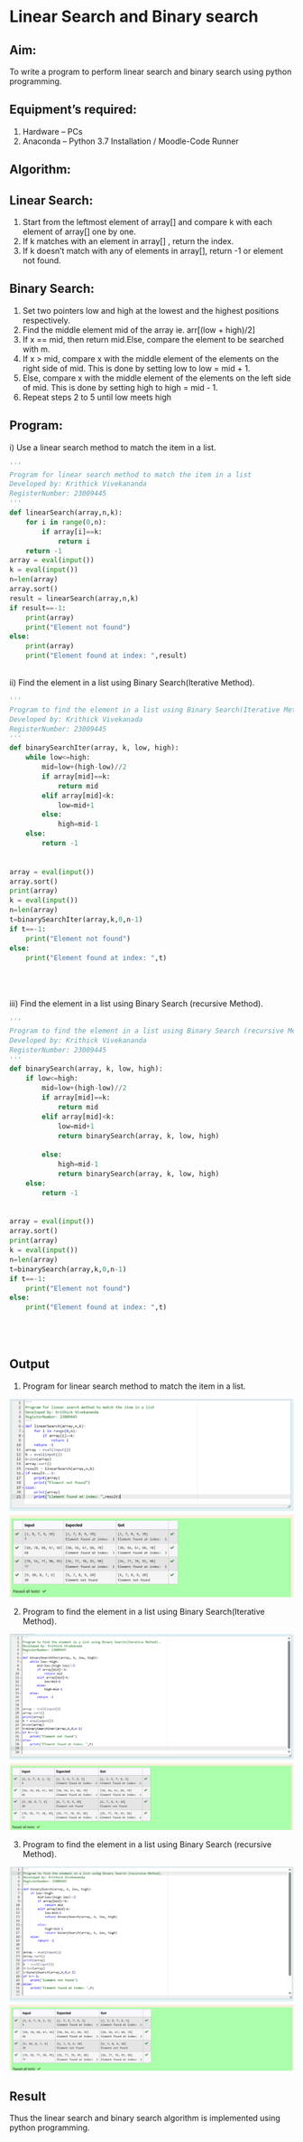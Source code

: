# Linear Search and Binary search
## Aim:
To write a program to perform linear search and binary search using python programming.
## Equipment’s required:
1.	Hardware – PCs
2.	Anaconda – Python 3.7 Installation / Moodle-Code Runner
## Algorithm:
## Linear Search:
1.	Start from the leftmost element of array[] and compare k with each element of array[] one by one.
2.	If k matches with an element in array[] , return the index.
3.	If k doesn’t match with any of elements in array[], return -1 or element not found.
## Binary Search:
1.	Set two pointers low and high at the lowest and the highest positions respectively.
2.	Find the middle element mid of the array ie. arr[(low + high)/2]
3.	If x == mid, then return mid.Else, compare the element to be searched with m.
4.	If x > mid, compare x with the middle element of the elements on the right side of mid. This is done by setting low to low = mid + 1.
5.	Else, compare x with the middle element of the elements on the left side of mid. This is done by setting high to high = mid - 1.
6.	Repeat steps 2 to 5 until low meets high
## Program:
i)	Use a linear search method to match the item in a list.
```python
''' 
Program for linear search method to match the item in a list
Developed by: Krithick Vivekananda
RegisterNumber: 23009445
'''
def linearSearch(array,n,k):
    for i in range(0,n):
        if array[i]==k:
            return i
    return -1
array = eval(input())
k = eval(input())
n=len(array)
array.sort()
result = linearSearch(array,n,k)
if result==-1:
    print(array)
    print("Element not found")
else:
    print(array)
    print("Element found at index: ",result)



```
ii)	Find the element in a list using Binary Search(Iterative Method).
```python
''' 
Program to find the element in a list using Binary Search(Iterative Method)..
Developed by: Krithick Vivekanada
RegisterNumber: 23009445
'''
def binarySearchIter(array, k, low, high):
    while low<=high:
        mid=low+(high-low)//2
        if array[mid]==k:
            return mid
        elif array[mid]<k:
            low=mid+1
        else:
            high=mid-1
    else:
        return -1
        
    
array = eval(input())
array.sort()
print(array)
k = eval(input())
n=len(array)
t=binarySearchIter(array,k,0,n-1)
if t==-1:
    print("Element not found")
else:
    print("Element found at index: ",t)





```
iii) Find the element in a list using Binary Search (recursive Method).
```python
''' 
Program to find the element in a list using Binary Search (recursive Method).
Developed by: Krithick Vivekananda
RegisterNumber: 23009445
'''
def binarySearch(array, k, low, high):
    if low<=high:
        mid=low+(high-low)//2
        if array[mid]==k:
            return mid
        elif array[mid]<k:
            low=mid+1
            return binarySearch(array, k, low, high)
            
        else:
            high=mid-1
            return binarySearch(array, k, low, high)
    else:
        return -1
        
    
array = eval(input())
array.sort()
print(array)
k = eval(input())
n=len(array)
t=binarySearch(array,k,0,n-1)
if t==-1:
    print("Element not found")
else:
    print("Element found at index: ",t)





```
##  Output
1) Program for linear search method to match the item in a list.

![linear](linearsearch.png)

2) Program to find the element in a list using Binary Search(Iterative Method).

![biniterative](binarysearch.png)

3) Program to find the element in a list using Binary Search (recursive Method).

![binrecursive](binarysearchrecursive.png)





## Result
Thus the linear search and binary search algorithm is implemented using python programming.